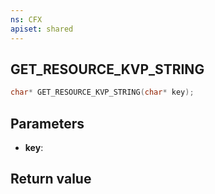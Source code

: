 ```yaml
---
ns: CFX
apiset: shared
---
```

## GET_RESOURCE_KVP_STRING

```c
char* GET_RESOURCE_KVP_STRING(char* key);
```


## Parameters
* **key**: 

## Return value
